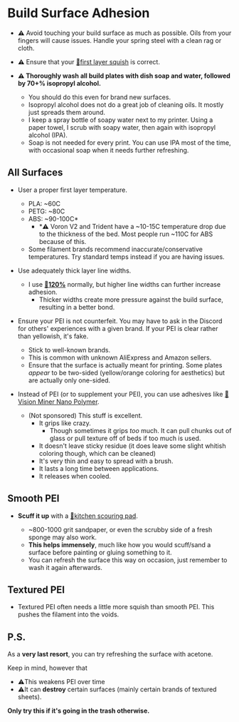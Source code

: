 # Build Surface Adhesion

- **:warning:** Avoid touching your build surface as much as possible. Oils from your fingers will cause issues. Handle your spring steel with a clean rag or cloth.

- **:warning:** Ensure that your [:page_facing_up:first layer squish](/articles/first_layer_squish.md) is correct. 

- **:warning: Thoroughly wash all build plates with dish soap and water, followed by 70+% isopropyl alcohol.**
    - You should do this even for brand new surfaces.
    - Isopropyl alcohol does not do a great job of cleaning oils. It mostly just spreads them around.
    - I keep a spray bottle of soapy water next to my printer. Using a paper towel, I scrub with soapy water, then again with isopropyl alcohol (IPA).
    - Soap is not needed for every print. You can use IPA most of the time, with occasional soap when it needs further refreshing.

## All Surfaces
- User a proper first layer temperature.
    - PLA: ~60C
    - PETG: ~80C
    - ABS: ~90-100C*
        - *:warning: Voron V2 and Trident have a ~10-15C temperature drop due to the thickness of the bed. Most people run ~110C for ABS because of this.
    - Some filament brands recommend inaccurate/conservative temperatures. Try standard temps instead if you are having issues.

- Use adequately thick layer line widths. 
    - I use [:page_facing_up:**120%**](/articles/before_we_begin.md#a-note-about-line-width) normally, but higher line widths can further increase adhesion. 
        - Thicker widths create more pressure against the build surface, resulting in a better bond.

- Ensure your PEI is not counterfeit. You may have to ask in the Discord for others' experiences with a given brand. If your PEI is clear rather than yellowish, it's fake.
    - Stick to well-known brands. 
    - This is common with unknown AliExpress and Amazon sellers.
    - Ensure that the surface is actually meant for printing. Some plates *appear* to be two-sided (yellow/orange coloring for aesthetics) but are actually only one-sided.

- Instead of PEI (or to supplement your PEI), you can use adhesives like [:page_facing_up:Vision Miner Nano Polymer](https://smile.amazon.com/dp/B09JQWFVY3/ref=twister_B09JRGDWFT).
    - (Not sponsored) This stuff is excellent.
        - It grips like crazy. 
            - Though sometimes it grips *too* much. It can pull chunks out of glass or pull texture off of beds if too much is used.
        - It doesn't leave sticky residue (it does leave some slight whitish coloring though, which can be cleaned)
        - It's very thin and easy to spread with a brush.
        - It lasts a long time between applications.
        - It releases when cooled.



## Smooth PEI

- **Scuff it up** with a [:page_facing_up:kitchen scouring pad](https://www.scotch-brite.com/3M/en_US/scotch-brite/tools/~/Scotch-Brite-Heavy-Duty-Scour-Pad/?N=4337+3294529207+3294631680&rt=rud).

    - ~800-1000 grit sandpaper, or even the scrubby side of a fresh sponge may also work.
    - **This helps immensely**, much like how you would scuff/sand a surface before painting or gluing something to it.
    - You can refresh the surface this way on occasion, just remember to wash it again afterwards.


## Textured PEI

- Textured PEI often needs a little more squish than smooth PEI. This pushes the filament into the voids.

## P.S.
As a **very last resort**, you can try refreshing the surface with acetone. 

Keep in mind, however that 
 - :warning:This weakens PEI over time
 - :warning:It can **destroy** certain surfaces (mainly certain brands of textured sheets). 
 
 **Only try this if it's going in the trash otherwise.**
